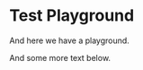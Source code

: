 # Test Playground

And here we have a playground.

<aside id="overview-chart-1"></aside>
<script type="application/json" id="report-data-1">[{"reportAnalysis":{"anMean":{"estError":{"confIntCL":5.0e-2,"confIntLDX":2.974149058382906e-9,"confIntUDX":2.231804501948965e-9},"estPoint":1.8919580113617443e-7},"anOutlierVar":{"ovDesc":"all good","ovEffect":"Unaffected","ovFraction":0.5},"anRegress":[],"anStdDev":{"estError":{"confIntCL":5.0e-2,"confIntLDX":1.594736341513217e-9,"confIntUDX":1.8526931227437858e-9},"estPoint":8.363444239139068e-9}},"reportKDEs":[],"reportKeys":["time","cpuTime","cycles","iters","allocated","peakMbAllocated","numGcs","bytesCopied","mutatorWallSeconds","mutatorCpuSeconds","gcWallSeconds","gcCpuSeconds"],"reportMeasured":[],"reportName":"encode-0025B-N#Base64Pad-ByteLazy","reportNumber":1,"reportOutliers":{"highMild":0,"highSevere":0,"lowMild":0,"lowSevere":0,"samplesSeen":1}},{"reportAnalysis":{"anMean":{"estError":{"confIntCL":5.0e-2,"confIntLDX":5.570570337515014e-10,"confIntUDX":6.692639006803534e-10},"estPoint":2.1109369160788134e-7},"anOutlierVar":{"ovDesc":"all good","ovEffect":"Unaffected","ovFraction":0.5},"anRegress":[],"anStdDev":{"estError":{"confIntCL":5.0e-2,"confIntLDX":4.33452332982913e-10,"confIntUDX":5.549295491896713e-10},"estPoint":2.0318963461238466e-9}},"reportKDEs":[],"reportKeys":["time","cpuTime","cycles","iters","allocated","peakMbAllocated","numGcs","bytesCopied","mutatorWallSeconds","mutatorCpuSeconds","gcWallSeconds","gcCpuSeconds"],"reportMeasured":[],"reportName":"encode-0025B-X#Base64Pad-ByteLazy","reportNumber":2,"reportOutliers":{"highMild":0,"highSevere":0,"lowMild":0,"lowSevere":0,"samplesSeen":1}},{"reportAnalysis":{"anMean":{"estError":{"confIntCL":5.0e-2,"confIntLDX":5.101573238619188e-9,"confIntUDX":6.960824369641236e-9},"estPoint":4.6403239124684065e-6},"anOutlierVar":{"ovDesc":"all good","ovEffect":"Unaffected","ovFraction":0.5},"anRegress":[],"anStdDev":{"estError":{"confIntCL":5.0e-2,"confIntLDX":6.497731342663809e-9,"confIntUDX":7.405049342774767e-9},"estPoint":1.9869751310300126e-8}},"reportKDEs":[],"reportKeys":["time","cpuTime","cycles","iters","allocated","peakMbAllocated","numGcs","bytesCopied","mutatorWallSeconds","mutatorCpuSeconds","gcWallSeconds","gcCpuSeconds"],"reportMeasured":[],"reportName":"encode-010KB-N#Base64Pad-ByteLazy","reportNumber":3,"reportOutliers":{"highMild":0,"highSevere":0,"lowMild":0,"lowSevere":0,"samplesSeen":1}},{"reportAnalysis":{"anMean":{"estError":{"confIntCL":5.0e-2,"confIntLDX":5.238165529061676e-9,"confIntUDX":1.0050130120550003e-8},"estPoint":4.659549644141551e-6},"anOutlierVar":{"ovDesc":"all good","ovEffect":"Unaffected","ovFraction":0.5},"anRegress":[],"anStdDev":{"estError":{"confIntCL":5.0e-2,"confIntLDX":9.107524516738536e-9,"confIntUDX":1.6916345156641854e-8},"estPoint":2.2427333611469322e-8}},"reportKDEs":[],"reportKeys":["time","cpuTime","cycles","iters","allocated","peakMbAllocated","numGcs","bytesCopied","mutatorWallSeconds","mutatorCpuSeconds","gcWallSeconds","gcCpuSeconds"],"reportMeasured":[],"reportName":"encode-010KB-X#Base64Pad-ByteLazy","reportNumber":4,"reportOutliers":{"highMild":0,"highSevere":0,"lowMild":0,"lowSevere":0,"samplesSeen":1}},{"reportAnalysis":{"anMean":{"estError":{"confIntCL":5.0e-2,"confIntLDX":7.455424501976826e-7,"confIntUDX":9.199065378547619e-7},"estPoint":4.521807388720075e-4},"anOutlierVar":{"ovDesc":"all good","ovEffect":"Unaffected","ovFraction":0.5},"anRegress":[],"anStdDev":{"estError":{"confIntCL":5.0e-2,"confIntLDX":7.077158902633818e-7,"confIntUDX":6.595524312334176e-7},"estPoint":2.76596880368626e-6}},"reportKDEs":[],"reportKeys":["time","cpuTime","cycles","iters","allocated","peakMbAllocated","numGcs","bytesCopied","mutatorWallSeconds","mutatorCpuSeconds","gcWallSeconds","gcCpuSeconds"],"reportMeasured":[],"reportName":"encode-001MB-N#Base64Pad-ByteLazy","reportNumber":5,"reportOutliers":{"highMild":0,"highSevere":0,"lowMild":0,"lowSevere":0,"samplesSeen":1}},{"reportAnalysis":{"anMean":{"estError":{"confIntCL":5.0e-2,"confIntLDX":4.569395339133666e-7,"confIntUDX":6.5793512085471e-7},"estPoint":4.524169761220186e-4},"anOutlierVar":{"ovDesc":"all good","ovEffect":"Unaffected","ovFraction":0.5},"anRegress":[],"anStdDev":{"estError":{"confIntCL":5.0e-2,"confIntLDX":5.335893724497197e-7,"confIntUDX":6.381431574753924e-7},"estPoint":1.8570270954116607e-6}},"reportKDEs":[],"reportKeys":["time","cpuTime","cycles","iters","allocated","peakMbAllocated","numGcs","bytesCopied","mutatorWallSeconds","mutatorCpuSeconds","gcWallSeconds","gcCpuSeconds"],"reportMeasured":[],"reportName":"encode-001MB-X#Base64Pad-ByteLazy","reportNumber":6,"reportOutliers":{"highMild":0,"highSevere":0,"lowMild":0,"lowSevere":0,"samplesSeen":1}},{"reportAnalysis":{"anMean":{"estError":{"confIntCL":5.0e-2,"confIntLDX":3.202906206701538e-10,"confIntUDX":3.8221275321754783e-10},"estPoint":1.2345927882923125e-7},"anOutlierVar":{"ovDesc":"all good","ovEffect":"Unaffected","ovFraction":0.5},"anRegress":[],"anStdDev":{"estError":{"confIntCL":5.0e-2,"confIntLDX":2.3667428525414497e-10,"confIntUDX":3.070311008182188e-10},"estPoint":1.1709769558876541e-9}},"reportKDEs":[],"reportKeys":["time","cpuTime","cycles","iters","allocated","peakMbAllocated","numGcs","bytesCopied","mutatorWallSeconds","mutatorCpuSeconds","gcWallSeconds","gcCpuSeconds"],"reportMeasured":[],"reportName":"decode-0025B-N#Base64Pad-ByteLazy","reportNumber":7,"reportOutliers":{"highMild":0,"highSevere":0,"lowMild":0,"lowSevere":0,"samplesSeen":1}},{"reportAnalysis":{"anMean":{"estError":{"confIntCL":5.0e-2,"confIntLDX":2.3240734406428223e-8,"confIntUDX":3.0049973101582586e-8},"estPoint":1.9029145093686052e-5},"anOutlierVar":{"ovDesc":"all good","ovEffect":"Unaffected","ovFraction":0.5},"anRegress":[],"anStdDev":{"estError":{"confIntCL":5.0e-2,"confIntLDX":2.2249310298823803e-8,"confIntUDX":2.0359130058585324e-8},"estPoint":8.892830714431384e-8}},"reportKDEs":[],"reportKeys":["time","cpuTime","cycles","iters","allocated","peakMbAllocated","numGcs","bytesCopied","mutatorWallSeconds","mutatorCpuSeconds","gcWallSeconds","gcCpuSeconds"],"reportMeasured":[],"reportName":"decode-010KB-N#Base64Pad-ByteLazy","reportNumber":8,"reportOutliers":{"highMild":0,"highSevere":0,"lowMild":0,"lowSevere":0,"samplesSeen":1}},{"reportAnalysis":{"anMean":{"estError":{"confIntCL":5.0e-2,"confIntLDX":3.0655235498339237e-6,"confIntUDX":4.581202937898503e-6},"estPoint":1.8993195695246137e-3},"anOutlierVar":{"ovDesc":"all good","ovEffect":"Unaffected","ovFraction":0.5},"anRegress":[],"anStdDev":{"estError":{"confIntCL":5.0e-2,"confIntLDX":3.043836995919811e-6,"confIntUDX":4.409439216124204e-6},"estPoint":1.2204420112809861e-5}},"reportKDEs":[],"reportKeys":["time","cpuTime","cycles","iters","allocated","peakMbAllocated","numGcs","bytesCopied","mutatorWallSeconds","mutatorCpuSeconds","gcWallSeconds","gcCpuSeconds"],"reportMeasured":[],"reportName":"decode-001MB-N#Base64Pad-ByteLazy","reportNumber":9,"reportOutliers":{"highMild":0,"highSevere":0,"lowMild":0,"lowSevere":0,"samplesSeen":1}}]
</script>

And some more text below.

<aside id="overview-chart-2"></aside>
<script type="application/json" id="report-data-2">[{"reportAnalysis":{"anMean":{"estError":{"confIntCL":5.0e-2,"confIntLDX":8.218376316977135e-10,"confIntUDX":1.2648249507376016e-9},"estPoint":2.5197657815349755e-7},"anOutlierVar":{"ovDesc":"all good","ovEffect":"Unaffected","ovFraction":0.5},"anRegress":[],"anStdDev":{"estError":{"confIntCL":5.0e-2,"confIntLDX":1.0820869529669023e-9,"confIntUDX":1.774022452684202e-9},"estPoint":3.518737521598466e-9}},"reportKDEs":[],"reportKeys":["time","cpuTime","cycles","iters","allocated","peakMbAllocated","numGcs","bytesCopied","mutatorWallSeconds","mutatorCpuSeconds","gcWallSeconds","gcCpuSeconds"],"reportMeasured":[],"reportName":"enc-bl-0025B-bs64P","reportNumber":1,"reportOutliers":{"highMild":0,"highSevere":0,"lowMild":0,"lowSevere":0,"samplesSeen":1}},{"reportAnalysis":{"anMean":{"estError":{"confIntCL":5.0e-2,"confIntLDX":9.296092565970338e-9,"confIntUDX":1.5443173832034224e-8},"estPoint":4.696211115944312e-6},"anOutlierVar":{"ovDesc":"all good","ovEffect":"Unaffected","ovFraction":0.5},"anRegress":[],"anStdDev":{"estError":{"confIntCL":5.0e-2,"confIntLDX":1.1058550820756465e-8,"confIntUDX":1.96068318869495e-8},"estPoint":3.9688327861270115e-8}},"reportKDEs":[],"reportKeys":["time","cpuTime","cycles","iters","allocated","peakMbAllocated","numGcs","bytesCopied","mutatorWallSeconds","mutatorCpuSeconds","gcWallSeconds","gcCpuSeconds"],"reportMeasured":[],"reportName":"enc-bl-010KB-bs64P","reportNumber":2,"reportOutliers":{"highMild":0,"highSevere":0,"lowMild":0,"lowSevere":0,"samplesSeen":1}},{"reportAnalysis":{"anMean":{"estError":{"confIntCL":5.0e-2,"confIntLDX":1.8383582735159894e-6,"confIntUDX":2.4180276244339526e-6},"estPoint":4.549282419726827e-4},"anOutlierVar":{"ovDesc":"all good","ovEffect":"Unaffected","ovFraction":0.5},"anRegress":[],"anStdDev":{"estError":{"confIntCL":5.0e-2,"confIntLDX":1.4547576079494215e-6,"confIntUDX":1.7796115933503996e-6},"estPoint":7.128388769687512e-6}},"reportKDEs":[],"reportKeys":["time","cpuTime","cycles","iters","allocated","peakMbAllocated","numGcs","bytesCopied","mutatorWallSeconds","mutatorCpuSeconds","gcWallSeconds","gcCpuSeconds"],"reportMeasured":[],"reportName":"enc-bl-001MB-bs64P","reportNumber":3,"reportOutliers":{"highMild":0,"highSevere":0,"lowMild":0,"lowSevere":0,"samplesSeen":1}}]
</script>
